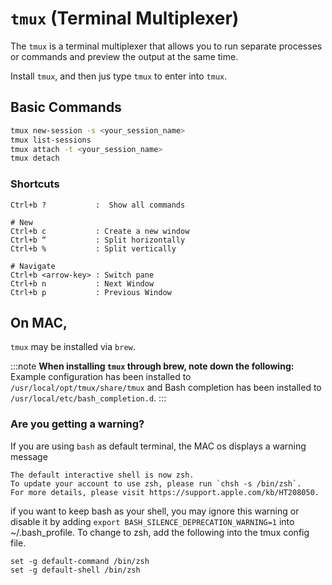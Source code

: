 # `tmux` (Terminal Multiplexer)

The `tmux` is a terminal multiplexer that allows you to run separate processes or commands and preview the output at the same time.

Install `tmux`, and then jus type `tmux` to enter into `tmux`.  

## Basic Commands

```bash
tmux new-session -s <your_session_name>
tmux list-sessions
tmux attach -t <your_session_name>
tmux detach
```
### Shortcuts
```
Ctrl+b ?           :  Show all commands

# New
Ctrl+b c           : Create a new window
Ctrl+b “           : Split horizontally
Ctrl+b %           : Split vertically

# Navigate
Ctrl+b <arrow-key> : Switch pane
Ctrl+b n           : Next Window
Ctrl+b p           : Previous Window
```

## On MAC, 
`tmux` may be installed via `brew`.

:::note
**When installing `tmux` through brew, note down the following:** 
Example configuration has been installed to `/usr/local/opt/tmux/share/tmux` and Bash completion has been installed to `/usr/local/etc/bash_completion.d`.
:::
### Are you getting a warning?

If you are using `bash` as default terminal,  the MAC os displays a warning message

```
The default interactive shell is now zsh.
To update your account to use zsh, please run `chsh -s /bin/zsh`.
For more details, please visit https://support.apple.com/kb/HT208050.
```

if you want to keep bash as your shell, you may ignore this warning or disable it by adding  `export BASH_SILENCE_DEPRECATION_WARNING=1` into ~/.bash_profile. To change to zsh, 
add the following into the tmux config file.
```
set -g default-command /bin/zsh 
set -g default-shell /bin/zsh
```